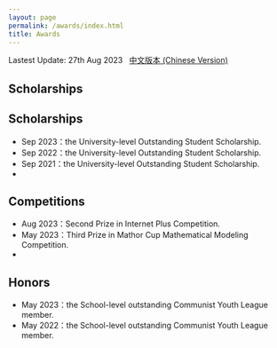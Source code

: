```yaml
---
layout: page
permalink: /awards/index.html
title: Awards
---
```


Lastest Update: 27th Aug 2023 &nbsp; [中文版本 (Chinese Version)](https://caihanlin.com/file/awards-zh/)

## Scholarships

## Scholarships
- Sep 2023：the University-level Outstanding Student Scholarship.
- Sep 2022：the University-level Outstanding Student Scholarship.
- Sep 2021：the University-level Outstanding Student Scholarship.
- <br>

## Competitions

- Aug 2023：Second Prize in Internet Plus Competition.
- May 2023：Third Prize in Mathor Cup Mathematical Modeling Competition.
- <br>


## Honors

- May 2023：the School-level outstanding Communist Youth League member.
- May 2022：the School-level outstanding Communist Youth League member.<br>
